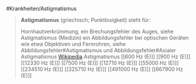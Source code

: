 #Krankheiten/Astigmatismus
> **Astigmatismus** (griechisch; Punktlosigkeit) steht für:
>
> Hornhautverkrümmung, ein Brechungsfehler des Auges, siehe Astigmatismus (Medizin)
> ein Abbildungsfehler bei optischen Geräten wie etwa Objektiven und Fernrohren, siehe Abbildungsfehler#Astigmatismus und Abbildungsfehler#Axialer Astigmatismus
> [Wikipedia](https://de.wikipedia.org/wiki/Astigmatismus)
Astigmatismus
[[600 Hz (E)]]
[[900 Hz (E)]]
[[12330 Hz (E)]]
[[7500 Hz (E)]]
[[12710 Hz (E)]]
[[55000 Hz (E)]]
[[234510 Hz (E)]]
[[325710 Hz (E)]]
[[491000 Hz (E)]]
[[667900 Hz (E)]]